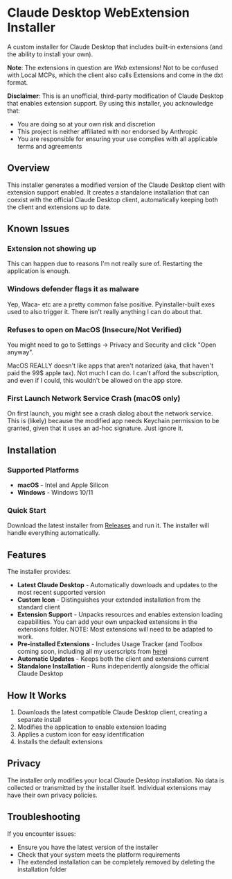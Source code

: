# Claude Desktop WebExtension Installer

A custom installer for Claude Desktop that includes built-in extensions (and the ability to install your own).

**Note**: The extensions in question are _Web_ extensions! Not to be confused with Local MCPs, which the client also calls Extensions and come in the dxt format.

**Disclaimer**: This is an unofficial, third-party modification of Claude Desktop that enables extension support. By using this installer, you acknowledge that:
- You are doing so at your own risk and discretion
- This project is neither affiliated with nor endorsed by Anthropic
- You are responsible for ensuring your use complies with all applicable terms and agreements

## Overview

This installer generates a modified version of the Claude Desktop client with extension support enabled. It creates a standalone installation that can coexist with the official Claude Desktop client, automatically keeping both the client and extensions up to date.

## Known Issues

### Extension not showing up

This can happen due to reasons I'm not really sure of. Restarting the application is enough.

### Windows defender flags it as malware

Yep, Waca- etc are a pretty common false positive. Pyinstaller-built exes used to also trigger it. There isn't really anything I can do about that.

### Refuses to open on MacOS (Insecure/Not Verified)
You might need to go to Settings -> Privacy and Security and click "Open anyway".

MacOS REALLY doesn't like apps that aren't notarized (aka, that haven't paid the 99$ apple tax).
Not much I can do. I can't afford the subscription, and even if I could, this wouldn't be allowed on the app store.

### First Launch Network Service Crash (macOS only)
On first launch, you might see a crash dialog about the network service. This is (likely) because the modified app needs Keychain permission to be granted, given that it uses an ad-hoc signature. Just ignore it.


## Installation

### Supported Platforms
- **macOS** - Intel and Apple Silicon
- **Windows** - Windows 10/11

### Quick Start
Download the latest installer from [Releases](../../releases) and run it. The installer will handle everything automatically.

## Features

The installer provides:

- **Latest Claude Desktop** - Automatically downloads and updates to the most recent supported version
- **Custom Icon** - Distinguishes your extended installation from the standard client
- **Extension Support** - Unpacks resources and enables extension loading capabilities. You can add your own unpacked extensions in the extensions folder. NOTE: Most extensions will need to be adapted to work.
- **Pre-installed Extensions** - Includes Usage Tracker (and Toolbox coming soon, including all my userscripts from [here](https://github.com/lugia19/Claude-Toolbox))
- **Automatic Updates** - Keeps both the client and extensions current
- **Standalone Installation** - Runs independently alongside the official Claude Desktop

## How It Works

1. Downloads the latest compatible Claude Desktop client, creating a separate install
2. Modifies the application to enable extension loading
3. Applies a custom icon for easy identification
4. Installs the default extensions

## Privacy

The installer only modifies your local Claude Desktop installation. No data is collected or transmitted by the installer itself. Individual extensions may have their own privacy policies.

## Troubleshooting

If you encounter issues:
- Ensure you have the latest version of the installer
- Check that your system meets the platform requirements
- The extended installation can be completely removed by deleting the installation folder
